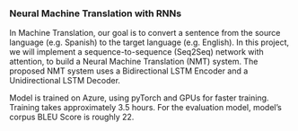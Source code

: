 ### Neural Machine Translation with RNNs

In Machine Translation, our goal is to convert a sentence from the source language (e.g. Spanish) to the
target language (e.g. English). In this project, we will implement a sequence-to-sequence (Seq2Seq)
network with attention, to build a Neural Machine Translation (NMT) system. The proposed NMT system uses a Bidirectional LSTM
Encoder and a Unidirectional LSTM Decoder.

Model is trained on Azure, using pyTorch and GPUs for faster training.
Training takes approximately 3.5 hours.
For the evaluation model, model’s corpus BLEU Score is roughly 22.
